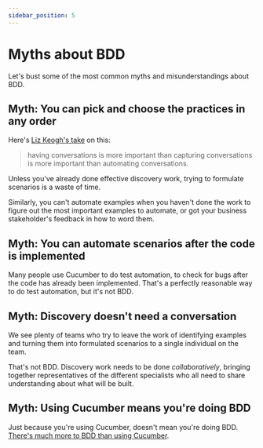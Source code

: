 ```yaml
---
sidebar_position: 5
---
```


# Myths about BDD

Let's bust some of the most common myths and misunderstandings about BDD.

## Myth: You can pick and choose the practices in any order

Here's [Liz Keogh's take](https://lizkeogh.com/2014/01/22/using-bdd-with-legacy-systems/) on this:

> having conversations is more important than capturing conversations is more important than automating conversations.

Unless you've already done effective discovery work, trying to formulate scenarios is a waste of time.

Similarly, you can't automate examples when you haven't done the work to figure out the most important examples to automate, or got your business stakeholder's feedback in how to word them.

## Myth: You can automate scenarios after the code is implemented

Many people use Cucumber to do test automation, to check for bugs after the code has already been implemented. That's a perfectly reasonable way to do test automation, but it's not BDD.

## Myth: Discovery doesn't need a conversation

We see plenty of teams who try to leave the work of identifying examples and turning them into formulated scenarios to a single individual on the team.

That's not BDD. Discovery work needs to be done _collaboratively_, bringing together representatives of the different specialists who all need to share understanding about what will be built.

## Myth: Using Cucumber means you're doing BDD

Just because you're using Cucumber, doesn't mean you're doing BDD. [There's much more to BDD than using Cucumber](/docs/bdd).
